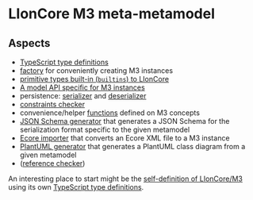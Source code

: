 # LIonCore M3 meta-metamodel


## Aspects

* [TypeScript type definitions](./types.ts)
* [factory](./factory.ts) for conveniently creating M3 instances
* [primitive types built-in (`builtins`) to LIonCore](./builtins.ts)
* [A model API specific for M3 instances](./api.ts)
* persistence: [serializer](./serializer.ts) and [deserializer](./deserializer.ts)
* [constraints checker](./constraints.ts)
* convenience/helper [functions](./functions.ts) defined on M3 concepts
* [JSON Schema generator](./schema-generator.ts) that generates a JSON Schema for the serialization format specific to the given metamodel
* [Ecore importer](./ecore/importer.ts) that converts an Ecore XML file to a M3 instance
* [PlantUML generator](./diagrams/PlantUML-generator.ts) that generates a PlantUML class diagram from a given metamodel
* ([reference checker](./reference-checker.ts))

An interesting place to start might be the [self-definition of LIonCore/M3](./self-definition.ts) using its own [TypeScript type definitions](./types.ts).

